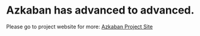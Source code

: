# Azkaban has advanced to advanced.
Please go to project website for more:
[Azkaban Project Site](http://azkaban.github.io/azkaban2/)
